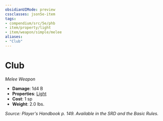 ```yaml
---
obsidianUIMode: preview
cssclasses: json5e-item
tags:
- compendium/src/5e/phb
- item/property/light
- item/weapon/simple/melee
aliases: 
- "Club"
---
```

# Club
*Melee Weapon*  

- **Damage**: 1d4 B
- **Properties**: [Light](/compendium/rules/item-properties.md#Light)
- **Cost**: 1 sp
- **Weight**: 2.0 lbs.

*Source: Player's Handbook p. 149. Available in the SRD and the Basic Rules.*